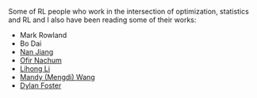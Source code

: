 Some of RL people who work in the intersection of optimization, statistics and RL and I also have been reading some of their works:  

* Mark Rowland 
* Bo Dai 
* [Nan Jiang](http://nanjiang.cs.illinois.edu/)
* [Ofir Nachum](https://scholar.google.com/citations?hl=en&user=C-ZlBWMAAAAJ&view_op=list_works&sortby=pubdate)  
* [Lihong Li](https://scholar.google.com/citations?hl=en&user=obpl7GQAAAAJ&view_op=list_works&sortby=pubdate) 
* [Mandy (Mengdi) Wang](https://mwang.princeton.edu/) 
* [Dylan Foster](https://dylanfoster.net/)
